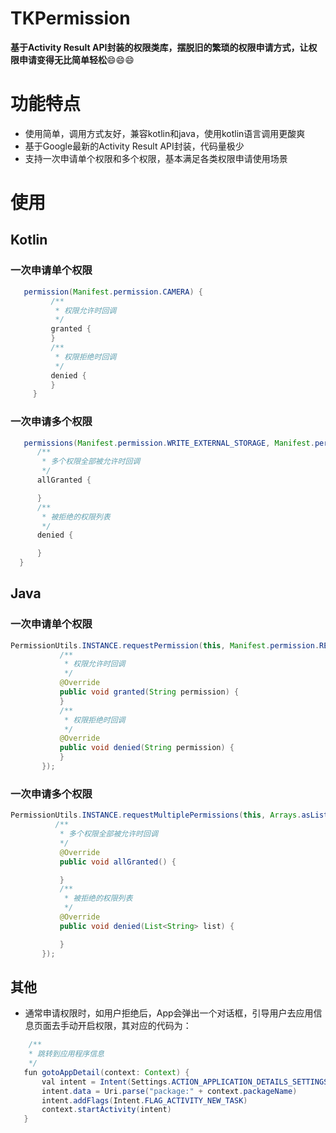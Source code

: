 # TKPermission
**基于Activity Result API封装的权限类库，摆脱旧的繁琐的权限申请方式，让权限申请变得无比简单轻松**:smile::smile::smile:

# 功能特点
+ 使用简单，调用方式友好，兼容kotlin和java，使用kotlin语言调用更酸爽
+ 基于Google最新的Activity Result API封装，代码量极少
+ 支持一次申请单个权限和多个权限，基本满足各类权限申请使用场景

# 使用

## Kotlin

 ### 一次申请单个权限

   ```java
      permission(Manifest.permission.CAMERA) {
            /**
             * 权限允许时回调
             */
            granted {
            }
            /**
             * 权限拒绝时回调
             */
            denied {
            }
        }
   ```

 ### 一次申请多个权限

   ```java
      permissions(Manifest.permission.WRITE_EXTERNAL_STORAGE, Manifest.permission.RECORD_AUDIO) {
         /**
          * 多个权限全部被允许时回调
          */
         allGranted {

         }
         /**
          * 被拒绝的权限列表
          */
         denied {

         }
     }
  
   ```
## Java
 ### 一次申请单个权限

  ```java
 PermissionUtils.INSTANCE.requestPermission(this, Manifest.permission.READ_PHONE_STATE, new PermissionListener() {
             /**
              * 权限允许时回调
              */
             @Override
             public void granted(String permission) {
             }
             /**
              * 权限拒绝时回调
              */
             @Override
             public void denied(String permission) {
             }
         });
  ```

 ### 一次申请多个权限

 ```java
PermissionUtils.INSTANCE.requestMultiplePermissions(this, Arrays.asList(Manifest.permission.READ_CONTACTS, Manifest.permission.READ_SMS), new MultiplePermissionsListener() {
           /**
            * 多个权限全部被允许时回调
            */
            @Override
            public void allGranted() {

            }
            /**
             * 被拒绝的权限列表
             */
            @Override
            public void denied(List<String> list) {

            }
        });
 ```
 ## 其他
 
 + 通常申请权限时，如用户拒绝后，App会弹出一个对话框，引导用户去应用信息页面去手动开启权限，其对应的代码为：
 ```java
     /**
     * 跳转到应用程序信息
     */
    fun gotoAppDetail(context: Context) {
        val intent = Intent(Settings.ACTION_APPLICATION_DETAILS_SETTINGS)
        intent.data = Uri.parse("package:" + context.packageName)
        intent.addFlags(Intent.FLAG_ACTIVITY_NEW_TASK)
        context.startActivity(intent)
    }
 ```
 
